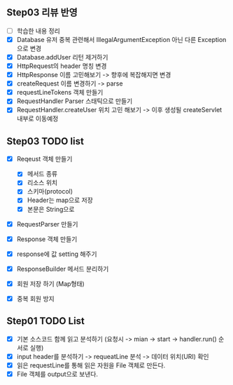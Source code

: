 ## Step03 리뷰 반영

- [ ] 학습한 내용 정리
- [x] Database 유저 중복 관련해서 IllegalArgumentException 아닌 다른 Exception으로 변경
- [x] Database.addUser 리턴 제거하기
- [x] HttpRequest의 header 명칭 변경
- [x] HttpResponse 이름 고민해보기 -> 향후에 복잡해지면 변경
- [x] createRequest 이름 변경하기 -> parse
- [x] requestLineTokens 객체 만들기
- [x] RequestHandler Parser 스태틱으로 만들기
- [x] RequestHandler.createUser 위치 고민 해보기 -> 이후 생성될 createServlet 내부로 이동예정

## Step03 TODO list

- [x] Reqeust 객체 만들기
  - [x] 메서드 종류
  - [x] 리소스 위치
  - [x] 스키마(protocol)
  - [x] Header는 map으로 저장
  - [x] 본문은 String으로

- [x] RequestParser 만들기

- [x] Response 객체 만들기
- [x] response에 값 setting 해주기
- [x] ResponseBuilder 메서드 분리하기
- [x] 회원 저장 하기 (Map형태)
- [x] 중복 회원 방지

## Step01 TODO List

- [x] 기본 소스코드 함께 읽고 분석하기 (요청시 -> mian -> start -> handler.run() 순서로 실행)
- [x] input header를 분석하기 -> requeatLine 분석 -> 데이터 위치(URI) 확인
- [x] 읽은 requestLine를 통해 읽은 자원을 File 객체로 만든다.
- [x] File 객체를 output으로 보낸다.

